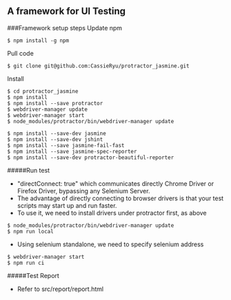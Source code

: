A framework for UI Testing
---------------

###Framework setup steps
Update npm

    $ npm install -g npm

Pull code

    $ git clone git@github.com:CassieRyu/protractor_jasmine.git

Install

    $ cd protractor_jasmine
    $ npm install
    $ npm install --save protractor
    $ webdriver-manager update
    $ webdriver-manager start
    $ node_modules/protractor/bin/webdriver-manager update

    $ npm install --save-dev jasmine
    $ npm install --save-dev jshint
    $ npm install --save jasmine-fail-fast
    $ npm install --save jasmine-spec-reporter
    $ npm install --save-dev protractor-beautiful-reporter


#####Run test

* "directConnect: true" which communicates directly Chrome Driver or Firefox Driver, bypassing any Selenium Server. 
* The advantage of directly connecting to browser drivers is that your test scripts may start up and run faster.
* To use it, we need to install drivers under protractor first, as above
```
$ node_modules/protractor/bin/webdriver-manager update
$ npm run local
```
* Using selenium standalone, we need to specify selenium address
```
$ webdriver-manager start
$ npm run ci
```
#####Test Report
* Refer to src/report/report.html